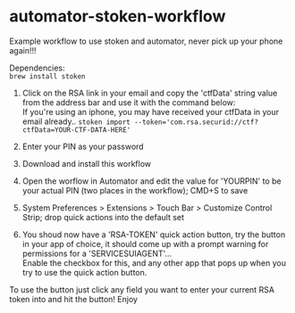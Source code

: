 # automator-stoken-workflow
Example workflow to use stoken and automator, never pick up your phone again!!!


Dependencies:  
`brew install stoken`  


1. Click on the RSA link in your email and copy the 'ctfData' string value  from the address bar and use it with the command below:  
If you're using an iphone, you may have received your ctfData in your email already..
`stoken import --token='com.rsa.securid://ctf?ctfData=YOUR-CTF-DATA-HERE'`  

2. Enter your PIN as your password

3. Download and install this workflow  

4. Open the worflow in Automator and edit the value for 'YOURPIN' to be your actual PIN (two places in the workflow); CMD+S to save

5. System Preferences > Extensions > Touch Bar > Customize Control Strip; drop quick actions into the default set  

6. You shoud now have a 'RSA-TOKEN' quick action button, try the button in your app of choice, it should come up with a prompt warning for permissions for a 'SERVICESUIAGENT'...  
Enable the checkbox for this, and any other app that pops up when you try to use the quick action button.

To use the button just click any field you want to enter your current RSA token into and hit the button!
Enjoy
